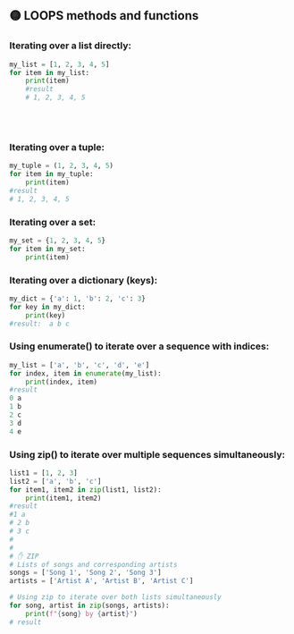 ## 🟡 LOOPS methods and functions

### Iterating over a list directly:

```python
my_list = [1, 2, 3, 4, 5]
for item in my_list:
    print(item)
    #result
    # 1, 2, 3, 4, 5
```

<br>
<br>

### Iterating over a tuple:

```python
my_tuple = (1, 2, 3, 4, 5)
for item in my_tuple:
    print(item)
#result
# 1, 2, 3, 4, 5
```

### Iterating over a set:

```python
my_set = {1, 2, 3, 4, 5}
for item in my_set:
    print(item)

```

### Iterating over a dictionary (keys):

```python
my_dict = {'a': 1, 'b': 2, 'c': 3}
for key in my_dict:
    print(key)
#result:  a b c
```

### Using enumerate() to iterate over a sequence with indices:

```python
my_list = ['a', 'b', 'c', 'd', 'e']
for index, item in enumerate(my_list):
    print(index, item)
#result
0 a
1 b
2 c
3 d
4 e
```

### Using zip() to iterate over multiple sequences simultaneously:

```python
list1 = [1, 2, 3]
list2 = ['a', 'b', 'c']
for item1, item2 in zip(list1, list2):
    print(item1, item2)
#result
#1 a
# 2 b
# 3 c
#
#
# ✋ ZIP
# Lists of songs and corresponding artists
songs = ['Song 1', 'Song 2', 'Song 3']
artists = ['Artist A', 'Artist B', 'Artist C']

# Using zip to iterate over both lists simultaneously
for song, artist in zip(songs, artists):
    print(f"{song} by {artist}")
# result
```
